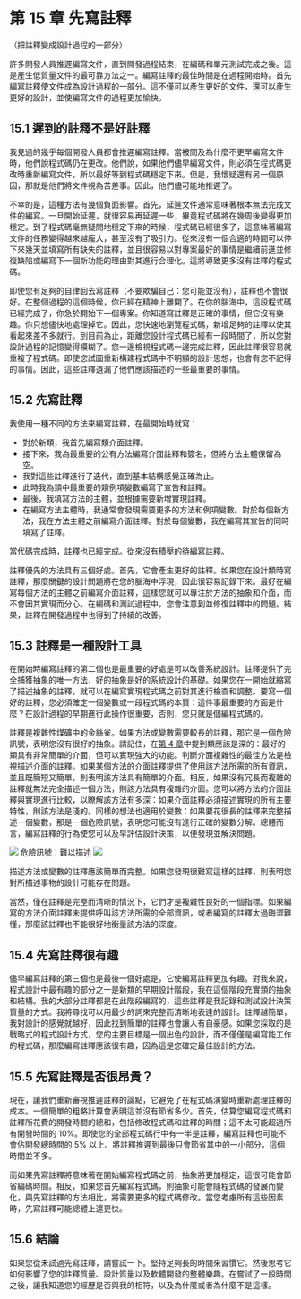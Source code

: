 # 第 15 章 先寫註釋
（把註釋變成設計過程的一部分）

許多開發人員推遲編寫文件，直到開發過程結束，在編碼和單元測試完成之後。這是產生低質量文件的最可靠方法之一。編寫註釋的最佳時間是在過程開始時。首先編寫註釋使文件成為設計過程的一部分。這不僅可以產生更好的文件，還可以產生更好的設計，並使編寫文件的過程更加愉快。

## 15.1 遲到的註釋不是好註釋

我見過的幾乎每個開發人員都會推遲編寫註釋。當被問及為什麼不更早編寫文件時，他們說程式碼仍在更改。他們說，如果他們儘早編寫文件，則必須在程式碼更改時重新編寫文件，所以最好等到程式碼穩定下來。但是，我懷疑還有另一個原因，那就是他們將文件視為苦差事。因此，他們儘可能地推遲了。

不幸的是，這種方法有幾個負面影響。首先，延遲文件通常意味著根本無法完成文件的編寫。一旦開始延遲，就很容易再延遲一些，畢竟程式碼將在幾周後變得更加穩定。到了程式碼毫無疑問地穩定下來的時候，程式碼已經很多了，這意味著編寫文件的任務變得越來越龐大，甚至沒有了吸引力。從來沒有一個合適的時間可以停下來幾天並填寫所有缺失的註釋，並且很容易以對專案最好的事情是繼續前進並修復缺陷或編寫下一個新功能的理由對其進行合理化。這將導致更多沒有註釋的程式碼。

即使您有足夠的自律回去寫註釋（不要欺騙自己：您可能並沒有），註釋也不會很好。在整個過程的這個時候，你已經在精神上離開了。在你的腦海中，這段程式碼已經完成了，你急於開始下一個專案。你知道寫註釋是正確的事情，但它沒有樂趣。你只想儘快地處理掉它。因此，您快速地瀏覽程式碼，新增足夠的註釋以使其看起來差不多就行。到目前為止，距離您設計程式碼已經有一段時間了，所以您對設計過程的記憶變得模糊了。您一邊檢視程式碼一邊完成註釋，因此註釋很容易就重複了程式碼。即使您試圖重新構建程式碼中不明顯的設計思想，也會有您不記得的事情。因此，這些註釋遺漏了他們應該描述的一些最重要的事情。

## 15.2 先寫註釋

我使用一種不同的方法來編寫註釋，在最開始時就寫：

- 對於新類，我首先編寫類介面註釋。
- 接下來，我為最重要的公有方法編寫介面註釋和簽名，但將方法主體保留為空。
- 我對這些註釋進行了迭代，直到基本結構感覺正確為止。
- 此時我為類中最重要的類例項變數編寫了宣告和註釋。
- 最後，我填寫方法的主體，並根據需要新增實現註釋。
- 在編寫方法主體時，我通常會發現需要更多的方法和例項變數。對於每個新方法，我在方法主體之前編寫介面註釋。對於每個變數，我在編寫其宣告的同時填寫了註釋。

當代碼完成時，註釋也已經完成。從來沒有積壓的待編寫註釋。

註釋優先的方法具有三個好處。首先，它會產生更好的註釋。如果您在設計類時寫註釋，那麼關鍵的設計問題將在您的腦海中浮現，因此很容易記錄下來。最好在編寫每個方法的主體之前編寫介面註釋，這樣您就可以專注於方法的抽象和介面，而不會因其實現而分心。在編碼和測試過程中，您會注意到並修復註釋中的問題。結果，註釋在開發過程中也得到了持續的改善。

## 15.3 註釋是一種設計工具

在開始時編寫註釋的第二個也是最重要的好處是可以改善系統設計。註釋提供了完全捕獲抽象的唯一方法，好的抽象是好的系統設計的基礎。如果您在一開始就縮寫了描述抽象的註釋，就可以在編寫實現程式碼之前對其進行檢查和調整。要寫一個好的註釋，您必須確定一個變數或一段程式碼的本質：這件事最重要的方面是什麼？在設計過程的早期進行此操作很重要，否則，您只就是個編程式碼的。

註釋是複雜性煤礦中的金絲雀。如果方法或變數需要較長的註釋，那它是一個危險訊號，表明您沒有很好的抽象。請記住，在[第 4 章](ch04.md)中提到類應該是深的：最好的類具有非常簡單的介面，但可以實現強大的功能。判斷介面複雜性的最佳方法是檢視描述介面的註釋。如果某個方法的介面註釋提供了使用該方法所需的所有資訊，並且既簡短又簡單，則表明該方法具有簡單的介面。相反，如果沒有冗長而複雜的註釋就無法完全描述一個方法，則該方法具有複雜的介面。您可以將方法的介面註釋與實現進行比較，以瞭解該方法有多深：如果介面註釋必須描述實現的所有主要特性，則該方法是淺的。同樣的想法也適用於變數：如果要花很長的註釋來完整描述一個變數，那是一個危險訊號，表明您可能沒有進行正確的變數分解。總體而言，編寫註釋的行為使您可以及早評估設計決策，以便發現並解決問題。

![](../figures/00013.jpeg) 危險訊號：難以描述 ![](../figures/00013.jpeg)

描述方法或變數的註釋應該簡單而完整。如果您發現很難寫這樣的註釋，則表明您對所描述事物的設計可能存在問題。

當然，僅在註釋是完整而清晰的情況下，它們才是複雜性良好的一個指標。如果編寫的方法介面註釋未提供呼叫該方法所需的全部資訊，或者編寫的註釋太過晦澀難懂，那麼該註釋也不能很好地衡量該方法的深度。

## 15.4 先寫註釋很有趣

儘早編寫註釋的第三個也是最後一個好處是，它使編寫註釋更加有趣。對我來說，程式設計中最有趣的部分之一是新類的早期設計階段，我在這個階段充實類的抽象和結構。我的大部分註釋都是在此階段編寫的，這些註釋是我記錄和測試設計決策質量的方式。我將尋找可以用最少的詞來完整而清晰地表達的設計。註釋越簡單，我對設計的感覺就越好，因此找到簡單的註釋也會讓人有自豪感。如果您採取的是戰略式的程式設計方式，您的主要目標是一個出色的設計，而不僅僅是編寫能工作的程式碼，那麼編寫註釋應該很有趣，因為這是您確定最佳設計的方法。

## 15.5 先寫註釋是否很昂貴？

現在，讓我們重新審視推遲註釋的論點，它避免了在程式碼演變時重新處理註釋的成本。一個簡單的粗略計算會表明這並沒有節省多少。首先，估算您編寫程式碼和註釋所花費的開發時間的總和，包括修改程式碼和註釋的時間；這不太可能超過所有開發時間的 10%。即使您的全部程式碼行中有一半是註釋，編寫註釋也可能不會佔開發總時間的 5% 以上。將註釋推遲到最後只會節省其中的一小部分，這個時間並不多。

而如果先寫註釋將意味著在開始編寫程式碼之前，抽象將更加穩定，這很可能會節省編碼時間。相反，如果您首先編寫程式碼，則抽象可能會隨程式碼的發展而變化，與先寫註釋的方法相比，將需要更多的程式碼修改。當您考慮所有這些因素時，先寫註釋可能總體上還更快。

## 15.6 結論

如果您從未試過先寫註釋，請嘗試一下。堅持足夠長的時間來習慣它。然後思考它如何影響了您的註釋質量、設計質量以及軟體開發的整體樂趣。在嘗試了一段時間之後，讓我知道您的經歷是否與我的相符，以及為什麼或者為什麼不是這樣。